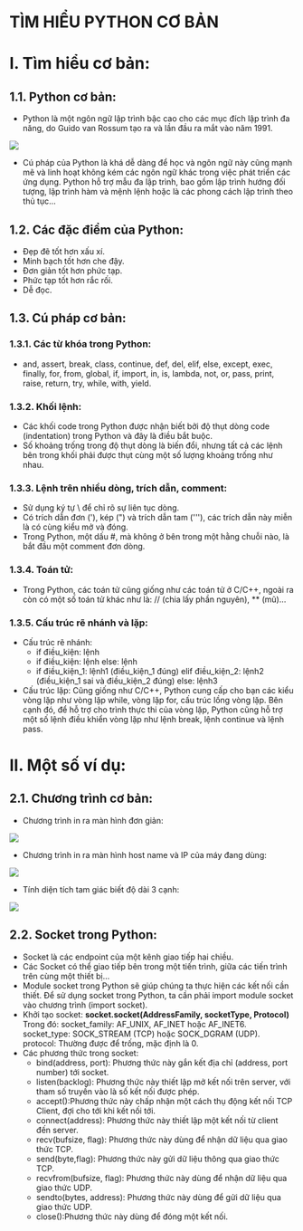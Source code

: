 # TÌM HIỂU PYTHON CƠ BẢN

# I. Tìm hiểu cơ bản:

## 1.1. Python cơ bản:

- Python là một ngôn ngữ lập trình bậc cao cho các mục đích lập trình đa năng, do Guido van Rossum tạo ra và lần đầu ra mắt vào năm 1991.

![](https://upload.wikimedia.org/wikipedia/en/d/d0/Guido-portrait-2014-curvves.jpg)

- Cú pháp của Python là khá dễ dàng để học và ngôn ngữ này cũng mạnh mẽ và linh hoạt không kém các ngôn ngữ khác trong việc phát triển các ứng dụng. Python hỗ trợ mẫu đa lập trình, bao gồm lập trình hướng đối tượng, lập trình hàm và mệnh lệnh hoặc là các phong cách lập trình theo thủ tục…

## 1.2. Các đặc điểm của Python:

- Đẹp đẽ tốt hơn xấu xí.
- Minh bạch tốt hơn che đậy.
- Đơn giản tốt hơn phức tạp.
- Phức tạp tốt hơn rắc rối.
- Dễ đọc.

## 1.3. Cú pháp cơ bản:

### 1.3.1. Các từ khóa trong Python:

- and, assert, break, class, continue, def, del, elif, else, except, exec, finally, for, from, global, if, import, in, is, lambda, not, or, pass, print, raise, return, try, while, with, yield.

### 1.3.2. Khối lệnh:

- Các khối code trong Python được nhận biết bởi độ thụt dòng code (indentation) trong Python và đây là điều bắt buộc.
- Số khoảng trống trong độ thụt dòng là biến đổi, nhưng tất cả các lệnh bên trong khối phải được thụt cùng một số lượng khoảng trống như nhau.

### 1.3.3. Lệnh trên nhiều dòng, trích dẫn, comment:

- Sử dụng ký tự \ để chỉ rõ sự liên tục dòng.
- Có trích dẫn đơn (&#39;), kép (&quot;) và trích dẫn tam (&#39;&#39;&#39;), các trích dẫn này miễn là có cùng kiểu mở và đóng.
- Trong Python, một dấu #, mà không ở bên trong một hằng chuỗi nào, là bắt đầu một comment đơn dòng.

### 1.3.4. Toán tử:

- Trong Python, các toán tử cũng giống như các toán tử ở C/C++, ngoài ra còn có một số toán tử khác như là:  // (chia lấy phần nguyên), \*\* (mũ)…

### 1.3.5. Cấu trúc rẽ nhánh và lặp:

- Cấu trúc rẽ nhánh:
  - if điều\_kiện:
        lệnh
  - if điều\_kiện:
        lệnh
else:
        lệnh
  - if điều\_kiện\_1:
        lệnh1 (điều\_kiện\_1 đúng)
elif điều\_kiện\_2:
        lệnh2 (điều\_kiện\_1 sai và điều\_kiện\_2 đúng)
else:
        lệnh3
- Cấu trúc lặp: Cũng giống như C/C++, Python cung cấp cho bạn các kiểu vòng lặp như vòng lặp while, vòng lặp for, cấu trúc lồng vòng lặp. Bên cạnh đó, để hỗ trợ cho trình thực thi của vòng lặp, Python cũng hỗ trợ một số lệnh điều khiển vòng lặp như lệnh break, lệnh continue và lệnh pass.

# II. Một số ví dụ:

## 2.1. Chương trình cơ bản:

- Chương trình in ra màn hình đơn giản:

![](https://i.imgur.com/7gl5hwQ.png)

- Chương trình in ra màn hình host name và IP của máy đang dùng:

![](https://i.imgur.com/o3ccxs2.png)

- Tính diện tích tam giác biết độ dài 3 cạnh:

![](https://imgur.com/a/QeZrgKd.png)

## 2.2. Socket trong Python:

- Socket là các endpoint của một kênh giao tiếp hai chiều.
- Các Socket có thể giao tiếp bên trong một tiến trình, giữa các tiến trình trên cùng một thiết bị...
- Module socket trong Python sẽ giúp chúng ta thực hiện các kết nối cần thiết. Để sử dụng socket trong Python, ta cần phải import module socket vào chương trình (import socket).
- Khởi tạo socket: **socket.socket(AddressFamily, socketType, Protocol)**
Trong đó:
        socket\_family: AF\_UNIX,  AF\_INET hoặc AF\_INET6.
        socket\_type: SOCK\_STREAM (TCP) hoặc SOCK\_DGRAM (UDP).
        protocol: Thường được để trống, mặc định là 0.
- Các phương thức trong socket:
  - bind(address, port): Phương thức này gắn kết địa chỉ (address, port number) tới socket.
  - listen(backlog): Phương thức này thiết lập mở kết nối trên server, với tham số truyền vào là số kết nối được phép.
  - accept():Phương thức này chấp nhận một cách thụ động kết nối TCP Client, đợi cho tới khi kết nối tới.
  - connect(address): Phương thức này thiết lập một kết nối từ client đến server.
  - recv(bufsize, flag): Phương thức này dùng để nhận dữ liệu qua giao thức TCP.
  - send(byte,flag): Phương thức này gửi dữ liệu thông qua giao thức TCP.
  - recvfrom(bufsize, flag): Phương thức này dùng để nhận dữ liệu qua giao thức UDP.
  - sendto(bytes, address): Phương thức này dùng để gửi dữ liệu qua giao thức UDP.
  - close():Phương thức này dùng để đóng một kết nối.
